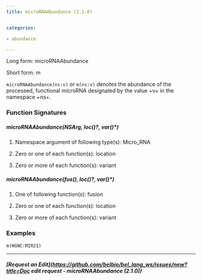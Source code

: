 ```yaml
---
title: microRNAAbundance (2.1.0)


categories:

- abundance

---
```

<!-- COMPUTER GENERATED PAGE!!! DO NOT EDIT DIRECTLY  -->
<!--    must be changed in scripts/templates.py which is processed by scripts/update_refs.py -->

Long form: microRNAAbundance

Short form: m

`microRNAAbundance(ns:v)` or `m(ns:v)` denotes the abundance of the processed, functional microRNA designated by the value +v+ in the namespace +ns+.




### Function Signatures

##### microRNAAbundance(NSArg, loc()?, var()*)

1. Namespace argument of following type(s): Micro_RNA

1. Zero or one of each function(s): location

1. Zero or more of each function(s): variant


##### microRNAAbundance(fus(), loc()?, var()*)

1. One of following function(s): fusion

1. Zero or one of each function(s): location

1. Zero or more of each function(s): variant



### Examples


    m(HGNC:MIR21)



---
##### [Request an Edit](https://github.com/belbio/bel_lang_ws/issues/new?title=Doc edit request - microRNAAbundance (2.1.0))